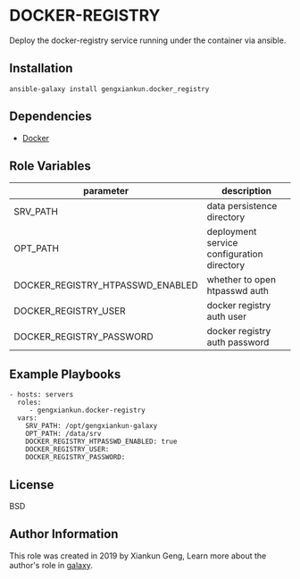 DOCKER-REGISTRY
=========

Deploy the docker-registry service running under the container via ansible.

Installation
------------

`ansible-galaxy install gengxiankun.docker_registry`

Dependencies
------------

- [Docker](https://github.com/gengxiankun-galaxy/docker)

Role Variables
--------------

parameter | description
------------ | -------------
SRV_PATH | data persistence directory
OPT_PATH | deployment service configuration directory
DOCKER_REGISTRY_HTPASSWD_ENABLED | whether to open htpasswd auth
DOCKER_REGISTRY_USER | docker registry auth user
DOCKER_REGISTRY_PASSWORD | docker registry auth password

Example Playbooks
----------------

    - hosts: servers
      roles:
         - gengxiankun.docker-registry
      vars:
      	SRV_PATH: /opt/gengxiankun-galaxy
      	OPT_PATH: /data/srv
      	DOCKER_REGISTRY_HTPASSWD_ENABLED: true
      	DOCKER_REGISTRY_USER: 
      	DOCKER_REGISTRY_PASSWORD: 

License
-------

BSD

Author Information
------------------

This role was created in 2019 by Xiankun Geng, Learn more about the author's role in [galaxy](https://galaxy.ansible.com/gengxiankun).
